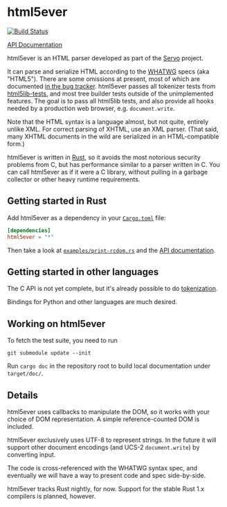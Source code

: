 # html5ever

[![Build Status](https://travis-ci.org/servo/html5ever.svg?branch=master)](https://travis-ci.org/servo/html5ever)

[API Documentation][API documentation]

html5ever is an HTML parser developed as part of the [Servo](https://github.com/servo/servo) project.

It can parse and serialize HTML according to the [WHATWG](https://whatwg.org/) specs (aka "HTML5").  There are some omissions at present, most of which are documented [in the bug tracker](https://github.com/servo/html5ever/issues?q=is%3Aopen+is%3Aissue+label%3Aweb-compat).  html5ever passes all tokenizer tests from [html5lib-tests](https://github.com/html5lib/html5lib-tests), and most tree builder tests outside of the unimplemented features.  The goal is to pass all html5lib tests, and also provide all hooks needed by a production web browser, e.g. `document.write`.

Note that the HTML syntax is a language almost, but not quite, entirely unlike XML.  For correct parsing of XHTML, use an XML parser.  (That said, many XHTML documents in the wild are serialized in an HTML-compatible form.)

html5ever is written in [Rust](http://www.rust-lang.org/), so it avoids the most notorious security problems from C, but has performance similar to a parser written in C.  You can call html5ever as if it were a C library, without pulling in a garbage collector or other heavy runtime requirements.


## Getting started in Rust

Add html5ever as a dependency in your [`Cargo.toml`](http://crates.io/) file:

```toml
[dependencies]
html5ever = "*"
```

Then take a look at [`examples/print-rcdom.rs`](https://github.com/servo/html5ever/blob/master/examples/print-rcdom.rs) and the [API documentation][].

## Getting started in other languages

The C API is not yet complete, but it's already possible to do [tokenization](http://mainisusuallyafunction.blogspot.com/2014/08/calling-rust-library-from-c-or-anything.html).

Bindings for Python and other languages are much desired.


## Working on html5ever

To fetch the test suite, you need to run

```
git submodule update --init
```

Run `cargo doc` in the repository root to build local documentation under `target/doc/`.


## Details

html5ever uses callbacks to manipulate the DOM, so it works with your choice of DOM representation.  A simple reference-counted DOM is included.

html5ever exclusively uses UTF-8 to represent strings.  In the future it will support other document encodings (and UCS-2 `document.write`) by converting input.

The code is cross-referenced with the WHATWG syntax spec, and eventually we will have a way to present code and spec side-by-side.

html5ever tracks Rust nightly, for now.  Support for the stable Rust 1.x compilers is planned, however.

[API documentation]: http://doc.servo.org/html5ever/index.html
